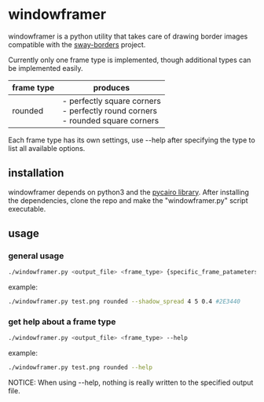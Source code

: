 # windowframer
windowframer is a python utility that takes care of drawing border images compatible with the [sway-borders] project.

Currently only one frame type is implemented, though additional types can be implemented easily.

| frame type | produces                                                                                     |
|------------|----------------------------------------------------------------------------------------------|
| rounded    | - perfectly square corners   <br>- perfectly round corners   <br>- rounded square corners    |

Each frame type has its own settings, use --help after specifying the type to list all available options.

## installation
windowframer depends on python3 and the [pycairo library].
After installing the dependencies, clone the repo and make the "windowframer.py" script executable.

## usage

### general usage
```sh
./windowframer.py <output_file> <frame_type> {specific_frame_patameters} [{optional_frame_parameters}]
```

example:
```sh
./windowframer.py test.png rounded --shadow_spread 4 5 0.4 #2E3440
```

### get help about a frame type
```sh
./windowframer.py <output_file> <frame_type> --help
```

example:
```sh
./windowframer.py test.png rounded --help
```

NOTICE: When using --help, nothing is really written to the specified output file.


[sway-borders]: https://github.com/fluix-dev/sway-borders
[pycairo library]: https://github.com/fluix-dev/sway-borders
